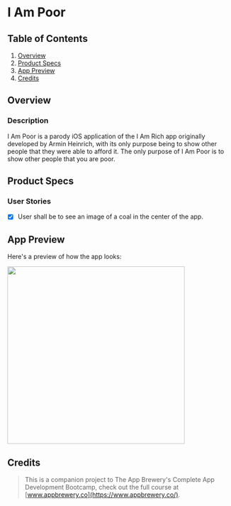 # I Am Poor

## Table of Contents
1. [Overview](#Overview)
2. [Product Specs](#Product-Specs)
3. [App Preview](#App-Preview)
4. [Credits](#Credits)

## Overview
### Description

I Am Poor is a parody iOS application of the I Am Rich app originally developed by Armin Heinrich, with its only purpose being to show other people that they were able to afford it. The only purpose of I Am Poor is to show other people that you are poor.

## Product Specs
### User Stories

- [X] User shall be to see an image of a coal in the center of the app.

## App Preview

Here's a preview of how the app looks:

<img src="https://user-images.githubusercontent.com/35745973/81385197-c66ac880-90c7-11ea-82e5-4f56dd5a1ed9.png" width=400>

## Credits

>This is a companion project to The App Brewery's Complete App Development Bootcamp, check out the full course at [www.appbrewery.co](https://www.appbrewery.co/).
